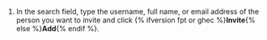1. In the search field, type the username, full name, or email address of the person you want to invite and click {% ifversion fpt or ghec %}**Invite**{% else %}**Add**{% endif %}.
